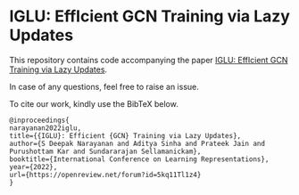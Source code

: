 # IGLU: EffIcient GCN Training via Lazy Updates

This repository contains code accompanying the paper [IGLU: EffIcient GCN Training via Lazy Updates](https://openreview.net/forum?id=5kq11Tl1z4). 



In case of any questions, feel free to raise an issue. 

To cite our work, kindly use the BibTeX below. 

```
@inproceedings{
narayanan2022iglu,
title={{IGLU}: Efficient {GCN} Training via Lazy Updates},
author={S Deepak Narayanan and Aditya Sinha and Prateek Jain and Purushottam Kar and Sundararajan Sellamanickam},
booktitle={International Conference on Learning Representations},
year={2022},
url={https://openreview.net/forum?id=5kq11Tl1z4}
}
```
